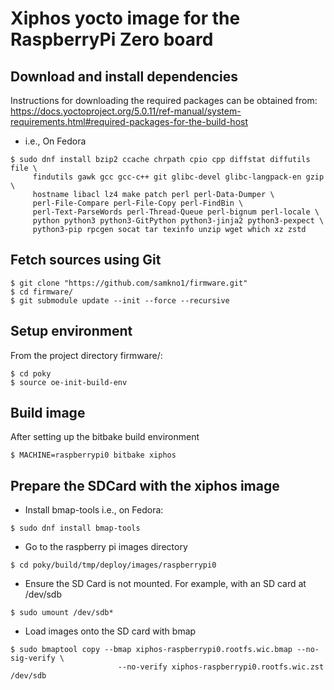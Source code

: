 # Xiphos yocto image for the RaspberryPi Zero board

## Download and install dependencies
Instructions for downloading the required packages can be obtained from:
https://docs.yoctoproject.org/5.0.11/ref-manual/system-requirements.html#required-packages-for-the-build-host
- i.e., On Fedora
```
$ sudo dnf install bzip2 ccache chrpath cpio cpp diffstat diffutils file \
     findutils gawk gcc gcc-c++ git glibc-devel glibc-langpack-en gzip \
     hostname libacl lz4 make patch perl perl-Data-Dumper \
     perl-File-Compare perl-File-Copy perl-FindBin \
     perl-Text-ParseWords perl-Thread-Queue perl-bignum perl-locale \
     python python3 python3-GitPython python3-jinja2 python3-pexpect \
     python3-pip rpcgen socat tar texinfo unzip wget which xz zstd
```

## Fetch sources using Git
```
$ git clone "https://github.com/samkno1/firmware.git"
$ cd firmware/
$ git submodule update --init --force --recursive
```

## Setup environment
From the project directory firmware/:
```
$ cd poky
$ source oe-init-build-env
```

## Build image
After setting up the bitbake build environment
```
$ MACHINE=raspberrypi0 bitbake xiphos
```

## Prepare the SDCard with the xiphos image
- Install bmap-tools
    i.e., on Fedora:
```
$ sudo dnf install bmap-tools
```
- Go to the raspberry pi images directory
``` 
$ cd poky/build/tmp/deploy/images/raspberrypi0
```
- Ensure the SD Card is not mounted. For example, with an SD card at /dev/sdb
```
$ sudo umount /dev/sdb*
```
- Load images onto the SD card with bmap
```   
$ sudo bmaptool copy --bmap xiphos-raspberrypi0.rootfs.wic.bmap --no-sig-verify \
                        --no-verify xiphos-raspberrypi0.rootfs.wic.zst /dev/sdb
```
